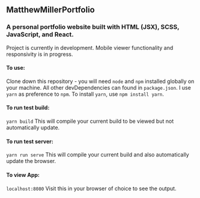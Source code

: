 ## MatthewMillerPortfolio

### A personal portfolio website built with HTML (JSX), SCSS, JavaScript, and React.

Project is currently in development. Mobile viewer functionality and responsivity is in progress.

#### To use:
Clone down this repository - you will need `node` and `npm` installed globally on your machine.
All other devDependencies can found in `package.json`.
I use `yarn` as preference to `npm`. To install `yarn`, use `npm install yarn`.

#### To run test build:

`yarn build`
This will compile your current build to be viewed but not automatically update.

#### To run test server:

`yarn run serve`
This will compile your current build and also automatically update the browser.

#### To view App:

`localhost:8080`
Visit this in your browser of choice to see the output.
